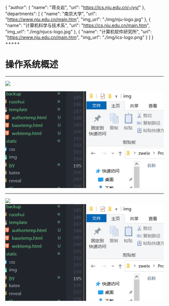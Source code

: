 {
    "author": {
        "name": "蒋炎岩",
        "url": "https://ics.nju.edu.cn/~jyy/"
    },
    "departments": [
        {
            "name": "南京大学",
            "url": "https://www.nju.edu.cn/main.htm",
            "img_url": "./img/nju-logo.jpg"
        },
        {
            "name": "计算机科学与技术系",
            "url": "https://cs.nju.edu.cn/main.htm",
            "img_url": "./img/njucs-logo.jpg"
        },
        {
            "name": "计算机软件研究所",
            "url": "https://www.nju.edu.cn/main.htm",
            "img_url": "./img/ics-logo.png"
        }
    ]
}
+++++



# 操作系统概述

---

![](https://pic.leetcode.cn/1677147705-KfOjKC-%E9%A2%98%E5%BA%93%E9%A6%96%E9%A1%B5.png)

![](.\img\base.png)

---

<img src="https://pic.leetcode.cn/1677147705-KfOjKC-%E9%A2%98%E5%BA%93%E9%A6%96%E9%A1%B5.png" />

<img src="./img/base.png" />
